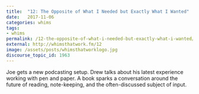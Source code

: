 ```yaml
---
title:  "12: The Opposite of What I Needed but Exactly What I Wanted"
date:   2017-11-06
categories: whims
tags:
- whims
permalink: /12-the-opposite-of-what-i-needed-but-exactly-what-i-wanted/
external: http://whimsthatwork.fm/12
image: /assets/posts/whimsthatworklogo.jpg
discourse_topic_id: 1963
---
```

Joe gets a new podcasting setup. Drew talks about his latest experience working with pen and paper. A book sparks a conversation around the future of reading, note-keeping, and the often-discussed subject of input.
<!--more-->
